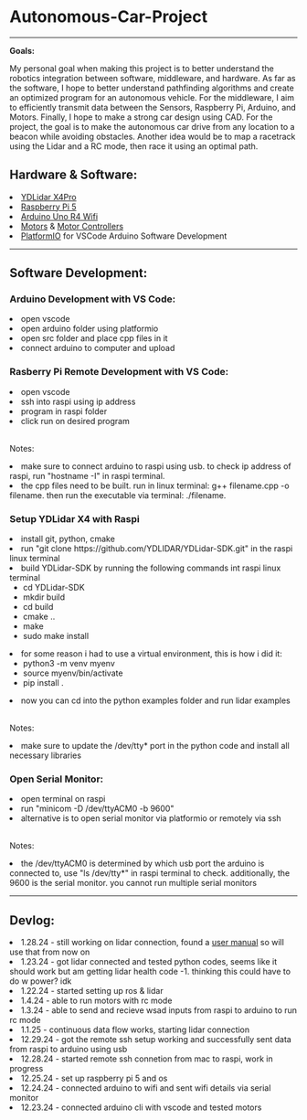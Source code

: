 <h1>Autonomous-Car-Project</h1>
<hr>
<p><b>Goals:</b></p>
<p>My personal goal when making this project is to better understand the robotics integration between software, middleware, and hardware. As far as the software, I hope to better understand pathfinding algorithms and create an optimized program for an autonomous vehicle. For the middleware, I aim to efficiently transmit data between the Sensors, Raspberry Pi, Arduino, and Motors. Finally, I hope to make a strong car design using CAD. For the project, the goal is to make the autonomous car drive from any location to a beacon while avoiding obstacles. Another idea would be to map a racetrack using the Lidar and a RC mode, then race it using an optimal path.</p>
<h2>Hardware & Software:</h2>
  <li><a href="https://www.amazon.com/EC-Buying-Triangular-Raspberry-Navigation/dp/B0D3CWVSZX/ref=sr_1_15?crid=3KYOXXG0H5L6R&dib=eyJ2IjoiMSJ9.q0fFSRp2NhjCPqdb-Ue0i20DFFYKXJM8SYuYNmLVNs7eoJizFDGPkZ3H7y8rpdTfMKnKzjQuwse7oYMTptDQ0j9y3jzi7dMJSvzdf5ihf9scB0Ga8appFI5-2VthZUQPVfE8BBw2nh6Eg8vml0kVn27qG7k_AI4TKSmyYgl1BE6wpY43e_TVby9bmBcvt8bh6HjYvywSQD7515LOy6ro1GnuTPKmsWEdWpBXdNT_4KE.n1ZtlXItU9QCjTaVxrrIKE-WVMfK4FxE46iNcQbVtkE&dib_tag=se&keywords=lidar+sensor+arduino&qid=1731778056&sprefix=lidar%2Caps%2C189&sr=8-15">YDLidar X4Pro</a></li>
  <li><a href="https://www.amazon.com/Raspberry-Pi-4GB-2023-Processor/dp/B0CK3L9WD3/ref=sr_1_2?dib=eyJ2IjoiMSJ9.gER6ai2B6BUf_1KSPtGdIue_vjWwSDE-U73rS8GszzzAm6BXTRRT1MDgD3Cqj8n3RqyxXBaCy9f0yrznR64n-JKammtz17NOzDzW-U2uMXnt4P3jFjrxfbt0xhm82SAd5pKVhd1GmCQ-4oQsLQiUxzYeejqbIoew00jJWKDCc2iP9lwiWXr-ej-0S6kEQDn_A96iI4nGqGbeOlHzVlJfPUbxAYQgPzKyNOjpFfggDg0.AY0OztZ-686qMnDEt6CckLa2p6JNCuH-tBoveJa42QM&dib_tag=se&hvadid=678766772869&hvdev=c&hvlocphy=9016921&hvnetw=g&hvqmt=e&hvrand=17442597827152545617&hvtargid=kwd-353886121894&hydadcr=18003_13462250&keywords=raspberry+pi+5&qid=1738267133&sr=8-2">Raspberry Pi 5</a></li>
  <li><a href="https://www.amazon.com/Arduino-UNO-WiFi-ABX00087-Bluetooth/dp/B0C8V88Z9D/ref=sr_1_1?crid=1BO9KWF2JL39H&dib=eyJ2IjoiMSJ9.6-55ZkgVCQpz5t-A9OQ_Ildv0DyBwpZWs8xW7zIX7HX_ozW2L-NgkgFic5fVUp8o80pG3s-5za_D1PDpSuphzoW5vmpEgKtW_QqW3wlgGmxDTkJyqJrwCMaRwOXGa0t3Su49SAeI_aDSYufDAm9diFXFrx-S2nQr34xMsy96c-IcdS-9yiDMHiQdA0wZjgmi18PaPlUGBR4s8tuEjFAiUJe6A55mZkT4VHz7Uw7H4jY.pqHtAQwv3LdvtAox88BgnTwd_tOlL8mnbR4ZqNQ2kkU&dib_tag=se&keywords=arduino+r4+wifi&qid=1738267169&sprefix=arduino+r4%2Caps%2C125&sr=8-1">Arduino Uno R4 Wifi</a></li>
  <li><a href="https://www.amazon.com/AEDIKO-Motor-Gearbox-Shaft-200RPM/dp/B099Z85573/ref=asc_df_B099Z85573?mcid=22741f950f8e35a582f1a407dade4a8a&tag=hyprod-20&linkCode=df0&hvadid=693612458080&hvpos=&hvnetw=g&hvrand=2851401784511676869&hvpone=&hvptwo=&hvqmt=&hvdev=c&hvdvcmdl=&hvlocint=&hvlocphy=9016921&hvtargid=pla-1469864848772&psc=1">Motors</a> & <a href="https://www.amazon.com/BOJACK-H-Bridge-Controller-Intelligent-Mega2560/dp/B0C5JCF5RS/ref=pd_bxgy_thbs_d_sccl_1/146-5344172-2148713?pd_rd_w=SPyvN&content-id=amzn1.sym.53b72ea0-a439-4b9d-9319-7c2ee5c88973&pf_rd_p=53b72ea0-a439-4b9d-9319-7c2ee5c88973&pf_rd_r=B4KPMTSAA9K51S5KVXBF&pd_rd_wg=MQ7kp&pd_rd_r=753ce9ad-7da6-4532-8f69-39f148b448f4&pd_rd_i=B0C5JCF5RS&psc=1">Motor Controllers</a></li>
  <li><a href="https://platformio.org/">PlatformIO</a> for VSCode Arduino Software Development</li>
<hr>
<h2>Software Development:</h2>

<h3>Arduino Development with VS Code:</h3>
  <li>open vscode</li>
  <li>open arduino folder using platformio</li>
  <li>open src folder and place cpp files in it</li>
  <li>connect arduino to computer and upload</li>

<h3>Rasberry Pi Remote Development with VS Code:</h3>
  <li>open vscode</li>
  <li>ssh into raspi using ip address</li>
  <li>program in raspi folder</li>
  <li>click run on desired program</li>
<br>
<p>Notes:</p>
  <li>make sure to connect arduino to raspi using usb. to check ip address of raspi, run "hostname -I" in raspi terminal. </li>
  <li>the cpp files need to be built. run in linux terminal: g++ filename.cpp -o filename. then run the executable via terminal: ./filename.</li>

<h3>Setup YDLidar X4 with Raspi</h3>
<li>install git, python, cmake</li>
<li>run "git clone https://github.com/YDLIDAR/YDLidar-SDK.git" in the raspi linux terminal</li>
<li>build YDLidar-SDK by running the following commands int raspi linux terminal
  <ul>
    <li>cd YDLidar-SDK</li>
    <li>mkdir build</li>
    <li>cd build</li>
    <li>cmake ..</li>
    <li>make</li>
    <li>sudo make install</li>
  </ul>
</li>
<li>for some reason i had to use a virtual environment, this is how i did it:
  <ul>
    <li>python3 -m venv myenv</li>
    <li>source myenv/bin/activate</li>
    <li>pip install .</li>
  </ul>
</li>
<li>now you can cd into the python examples folder and run lidar examples</li>
<br>
<p>Notes:</p>
  <li>make sure to update the /dev/tty* port in the python code and install all necessary libraries</li>
      
<h3>Open Serial Monitor:</h3>
  <li>open terminal on raspi</li>
  <li>run "minicom -D /dev/ttyACM0 -b 9600"</li>
  <li>alternative is to open serial monitor via platformio or remotely via ssh</li>
<br>
<p>Notes:</p>
  <li>the /dev/ttyACM0 is determined by which usb port the arduino is connected to, use "ls /dev/tty*" in raspi terminal to check. additionally, the 9600 is the serial monitor. you cannot run multiple serial monitors</li>
<hr>
<h2>Devlog:</h2>
  <li>1.28.24 - still working on lidar connection, found a <a href="https://www.ydlidar.com/Public/upload/files/2024-05-07/YDLIDAR%20X4PRO%20Lidar%20User%20Manual%20V1.1(240507).pdf">user manual</a> so will use that from now on</li>
  <li>1.23.24 - got lidar connected and tested python codes, seems like it should work but am getting lidar health code -1. thinking this could have to do w power? idk</li>
  <li>1.22.24 - started setting up ros & lidar</li>
  <li>1.4.24 - able to run motors with rc mode</li>
  <li>1.3.24 - able to send and recieve wsad inputs from raspi to arduino to run rc mode</li>
  <li>1.1.25 - continuous data flow works, starting lidar connection</li>
  <li>12.29.24 - got the remote ssh setup working and successfully sent data from raspi to arduino using usb</li>
  <li>12.28.24 - started remote ssh connetion from mac to raspi, work in progress</li>
  <li>12.25.24 - set up raspberry pi 5 and os</li>
  <li>12.24.24 - connected arduino to wifi and sent wifi details via serial monitor</li>
  <li>12.23.24 - connected arduino cli with vscode and tested motors</li>
